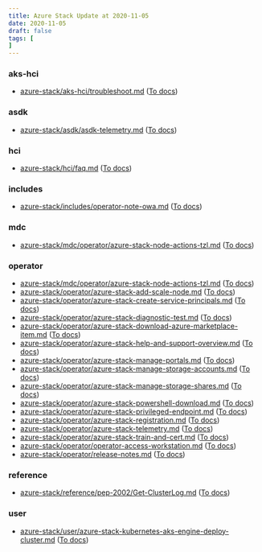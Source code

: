 ```yaml
---
title: Azure Stack Update at 2020-11-05
date: 2020-11-05
draft: false
tags: [
]
---
```


### aks-hci
- [azure-stack/aks-hci/troubleshoot.md](https://github.com/MicrosoftDocs/azure-stack-docs/compare/5c0feaf..4e0af24#diff-253c08e5e49b345ca9a8353a9952b879aa2e38d3490ee904772b06b3972140b2) ([To docs](https://docs.microsoft.com/en-us/azure-stack/aks-hci/troubleshoot?WT.mc_id=AZ-MVP-5003408))
    
### asdk
- [azure-stack/asdk/asdk-telemetry.md](https://github.com/MicrosoftDocs/azure-stack-docs/compare/5c0feaf..4e0af24#diff-7455515cef03d0a04eea2da199d805efc492f8a1b0cf45489e6143df6d9ee1ed) ([To docs](https://docs.microsoft.com/en-us/azure-stack/asdk/asdk-telemetry?WT.mc_id=AZ-MVP-5003408))
    
### hci
- [azure-stack/hci/faq.md](https://github.com/MicrosoftDocs/azure-stack-docs/compare/5c0feaf..4e0af24#diff-e37a217dd73abb0840fed3bdd6599a1b7c5289fbc1bb8a41c2958f80f6b36de1) ([To docs](https://docs.microsoft.com/en-us/azure-stack/hci/faq?WT.mc_id=AZ-MVP-5003408))
    
### includes
- [azure-stack/includes/operator-note-owa.md](https://github.com/MicrosoftDocs/azure-stack-docs/compare/5c0feaf..4e0af24#diff-87d4a0637b82cb4fa570f32c6cd0d8088b9da0d89dcadf701273eda3f1c82fb8) ([To docs](https://docs.microsoft.com/en-us/azure-stack/includes/operator-note-owa?WT.mc_id=AZ-MVP-5003408))
    
### mdc
- [azure-stack/mdc/operator/azure-stack-node-actions-tzl.md](https://github.com/MicrosoftDocs/azure-stack-docs/compare/5c0feaf..4e0af24#diff-8dd7243b5401bf750b4be4d7aa34aed01144084328345f4aa8b2c6accacffc44) ([To docs](https://docs.microsoft.com/en-us/azure-stack/mdc/operator/azure-stack-node-actions-tzl?WT.mc_id=AZ-MVP-5003408))
    
### operator
- [azure-stack/mdc/operator/azure-stack-node-actions-tzl.md](https://github.com/MicrosoftDocs/azure-stack-docs/compare/5c0feaf..4e0af24#diff-8dd7243b5401bf750b4be4d7aa34aed01144084328345f4aa8b2c6accacffc44) ([To docs](https://docs.microsoft.com/en-us/azure-stack/mdc/operator/azure-stack-node-actions-tzl?WT.mc_id=AZ-MVP-5003408))
- [azure-stack/operator/azure-stack-add-scale-node.md](https://github.com/MicrosoftDocs/azure-stack-docs/compare/5c0feaf..4e0af24#diff-9c1f92819b49abdb7e5f215d0d8acb822af225b264f0fbf32cc48eb75ea06aeb) ([To docs](https://docs.microsoft.com/en-us/azure-stack/operator/azure-stack-add-scale-node?WT.mc_id=AZ-MVP-5003408))
- [azure-stack/operator/azure-stack-create-service-principals.md](https://github.com/MicrosoftDocs/azure-stack-docs/compare/5c0feaf..4e0af24#diff-75e367402365142da405ce242641022843792d47954d8cb9180b57857dc92095) ([To docs](https://docs.microsoft.com/en-us/azure-stack/operator/azure-stack-create-service-principals?WT.mc_id=AZ-MVP-5003408))
- [azure-stack/operator/azure-stack-diagnostic-test.md](https://github.com/MicrosoftDocs/azure-stack-docs/compare/5c0feaf..4e0af24#diff-fea165615141ca11266ac715cfe62acc36ed1c3ca5913abdea3e70a1797db5fc) ([To docs](https://docs.microsoft.com/en-us/azure-stack/operator/azure-stack-diagnostic-test?WT.mc_id=AZ-MVP-5003408))
- [azure-stack/operator/azure-stack-download-azure-marketplace-item.md](https://github.com/MicrosoftDocs/azure-stack-docs/compare/5c0feaf..4e0af24#diff-f7e1f470eae34ab0f257bda01f005cd5843ed6e6556031270d35bfc5a997f22b) ([To docs](https://docs.microsoft.com/en-us/azure-stack/operator/azure-stack-download-azure-marketplace-item?WT.mc_id=AZ-MVP-5003408))
- [azure-stack/operator/azure-stack-help-and-support-overview.md](https://github.com/MicrosoftDocs/azure-stack-docs/compare/5c0feaf..4e0af24#diff-0f3d86fdbab43f5a3dc5ea8fdf3272dfcf44c2de4ace350c3056c03a63daed82) ([To docs](https://docs.microsoft.com/en-us/azure-stack/operator/azure-stack-help-and-support-overview?WT.mc_id=AZ-MVP-5003408))
- [azure-stack/operator/azure-stack-manage-portals.md](https://github.com/MicrosoftDocs/azure-stack-docs/compare/5c0feaf..4e0af24#diff-90308ff738c51aea0a5d44ca5469822af4d237a82eea7dd5be1bf55af6a2247a) ([To docs](https://docs.microsoft.com/en-us/azure-stack/operator/azure-stack-manage-portals?WT.mc_id=AZ-MVP-5003408))
- [azure-stack/operator/azure-stack-manage-storage-accounts.md](https://github.com/MicrosoftDocs/azure-stack-docs/compare/5c0feaf..4e0af24#diff-1215ba628d4620c0d71d065d86b3855fdec73ee2f5691f1bfadefac16a66ef5e) ([To docs](https://docs.microsoft.com/en-us/azure-stack/operator/azure-stack-manage-storage-accounts?WT.mc_id=AZ-MVP-5003408))
- [azure-stack/operator/azure-stack-manage-storage-shares.md](https://github.com/MicrosoftDocs/azure-stack-docs/compare/5c0feaf..4e0af24#diff-25c2323071e06ddec7e71bae5a0eee613e8cec25a38348dc0e32b587f7d7a2ea) ([To docs](https://docs.microsoft.com/en-us/azure-stack/operator/azure-stack-manage-storage-shares?WT.mc_id=AZ-MVP-5003408))
- [azure-stack/operator/azure-stack-powershell-download.md](https://github.com/MicrosoftDocs/azure-stack-docs/compare/5c0feaf..4e0af24#diff-03f9245c9d111abf085973751a784ebef4eae814b94716d80261cba3962abb55) ([To docs](https://docs.microsoft.com/en-us/azure-stack/operator/azure-stack-powershell-download?WT.mc_id=AZ-MVP-5003408))
- [azure-stack/operator/azure-stack-privileged-endpoint.md](https://github.com/MicrosoftDocs/azure-stack-docs/compare/5c0feaf..4e0af24#diff-73f354bcb9facf7971e70366538a80f1908e4e4fb54a924eb4f107fcb33677cb) ([To docs](https://docs.microsoft.com/en-us/azure-stack/operator/azure-stack-privileged-endpoint?WT.mc_id=AZ-MVP-5003408))
- [azure-stack/operator/azure-stack-registration.md](https://github.com/MicrosoftDocs/azure-stack-docs/compare/5c0feaf..4e0af24#diff-95b080b298dcb2f932977973bd3379bacc238716d94efcaf454f4a3ac204d0c1) ([To docs](https://docs.microsoft.com/en-us/azure-stack/operator/azure-stack-registration?WT.mc_id=AZ-MVP-5003408))
- [azure-stack/operator/azure-stack-telemetry.md](https://github.com/MicrosoftDocs/azure-stack-docs/compare/5c0feaf..4e0af24#diff-dd92968f768e809e6cd44d07ea565f2935cf698e939a1fd5f552e371cbc81bd3) ([To docs](https://docs.microsoft.com/en-us/azure-stack/operator/azure-stack-telemetry?WT.mc_id=AZ-MVP-5003408))
- [azure-stack/operator/azure-stack-train-and-cert.md](https://github.com/MicrosoftDocs/azure-stack-docs/compare/5c0feaf..4e0af24#diff-f34f4ac6de0e6013140767e2c595f3835fafd39c1832fddb606a1f3f42a6b7d7) ([To docs](https://docs.microsoft.com/en-us/azure-stack/operator/azure-stack-train-and-cert?WT.mc_id=AZ-MVP-5003408))
- [azure-stack/operator/operator-access-workstation.md](https://github.com/MicrosoftDocs/azure-stack-docs/compare/5c0feaf..4e0af24#diff-0f92696a35c1c5972f801d1e9aa49814a65cf4849e26fd391a16226de3c3154c) ([To docs](https://docs.microsoft.com/en-us/azure-stack/operator/operator-access-workstation?WT.mc_id=AZ-MVP-5003408))
- [azure-stack/operator/release-notes.md](https://github.com/MicrosoftDocs/azure-stack-docs/compare/5c0feaf..4e0af24#diff-2135bea1e8ba86ced8f1132666bad8511311d8b2daf186e8f7bcee06513e1035) ([To docs](https://docs.microsoft.com/en-us/azure-stack/operator/release-notes?WT.mc_id=AZ-MVP-5003408))
    
### reference
- [azure-stack/reference/pep-2002/Get-ClusterLog.md](https://github.com/MicrosoftDocs/azure-stack-docs/compare/5c0feaf..4e0af24#diff-455519d42eaeaf2553cb65ec6ac151c83968c1c4876eeb47b08e39e9aa296111) ([To docs](https://docs.microsoft.com/en-us/azure-stack/reference/pep-2002/Get-ClusterLog?WT.mc_id=AZ-MVP-5003408))
    
### user
- [azure-stack/user/azure-stack-kubernetes-aks-engine-deploy-cluster.md](https://github.com/MicrosoftDocs/azure-stack-docs/compare/5c0feaf..4e0af24#diff-e8d35c711734b9583f8d3c09f3b867158bc783a064e82480ba6b636a3b5d736c) ([To docs](https://docs.microsoft.com/en-us/azure-stack/user/azure-stack-kubernetes-aks-engine-deploy-cluster?WT.mc_id=AZ-MVP-5003408))
    
